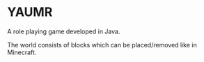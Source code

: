 # YAUMR
A role playing game developed in Java.

The world consists of blocks which can be placed/removed like in Minecraft.
